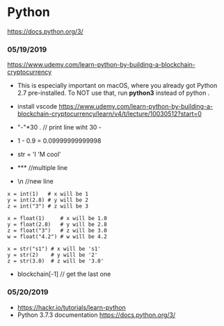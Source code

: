 # Python 
https://docs.python.org/3/

### 05/19/2019
https://www.udemy.com/learn-python-by-building-a-blockchain-cryptocurrency
- This is especially important on macOS, where you already got Python 2.7 pre-installed. 
To NOT use that, run **python3**  instead of python .

- install vscode 
https://www.udemy.com/learn-python-by-building-a-blockchain-cryptocurrency/learn/v4/t/lecture/10030512?start=0

- "-"*30 . // print line wiht 30 -
- 1 - 0.9 = 0.09999999999998
- str = 'I \'M cool'
- *** //multiple line
- \n //new line
``` 
x = int(1)   # x will be 1
y = int(2.8) # y will be 2
z = int("3") # z will be 3
``` 
```
x = float(1)     # x will be 1.0
y = float(2.8)   # y will be 2.8
z = float("3")   # z will be 3.0
w = float("4.2") # w will be 4.2
```
```
x = str("s1") # x will be 's1'
y = str(2)    # y will be '2'
z = str(3.0)  # z will be '3.0'
```
- blockchain[-1] // get the last one

### 05/20/2019
- https://hackr.io/tutorials/learn-python
- Python 3.7.3 documentation https://docs.python.org/3/
